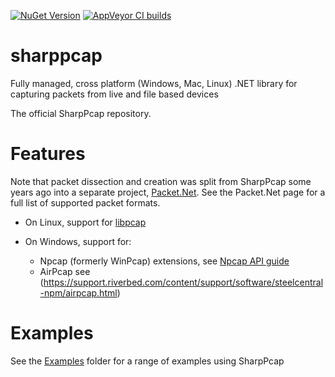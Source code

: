 [![NuGet Version](https://img.shields.io/nuget/v/SharpPcap.svg?style=flat-square&label=NuGet&logo=nuget)](https://www.nuget.org/packages/SharpPcap/)
[![AppVeyor CI builds](https://img.shields.io/appveyor/ci/chmorgan/sharppcap/master.svg?style=flat-square&label=AppVeyor&logo=appveyor)](https://ci.appveyor.com/project/chmorgan/sharppcap/branch/master)

# sharppcap
Fully managed, cross platform (Windows, Mac, Linux) .NET library for capturing packets from live and file based devices

The official SharpPcap repository.

# Features
Note that packet dissection and creation was split from SharpPcap some years ago into a separate project, [Packet.Net](https://github.com/chmorgan/packetnet). See the Packet.Net page for a full list of supported packet formats.

* On Linux, support for [libpcap](http://www.tcpdump.org/manpages/pcap.3pcap.html)

* On Windows, support for:
  * Npcap (formerly WinPcap) extensions, see [Npcap API guide](https://nmap.org/npcap/guide/npcap-devguide.html#npcap-api)
  * AirPcap see (https://support.riverbed.com/content/support/software/steelcentral-npm/airpcap.html)

# Examples
See the [Examples](https://github.com/chmorgan/sharppcap/tree/master/Examples) folder for a range of examples using SharpPcap
